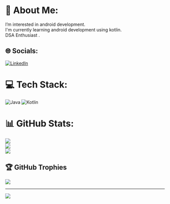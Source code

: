 # 💫 About Me:
I’m interested in android development.<br>I'm currently learning android development using kotlin.<br>DSA Enthusiast .


## 🌐 Socials:
[![LinkedIn](https://img.shields.io/badge/LinkedIn-%230077B5.svg?logo=linkedin&logoColor=white)](https://linkedin.com/in/https://www.linkedin.com/in/yash-chotaliya-0228b922b/) 

# 💻 Tech Stack:
![Java](https://img.shields.io/badge/java-%23ED8B00.svg?style=flat&logo=java&logoColor=white) ![Kotlin](https://img.shields.io/badge/kotlin-%230095D5.svg?style=flat&logo=kotlin&logoColor=white)
# 📊 GitHub Stats:
![](https://github-readme-stats.vercel.app/api?username=Yash-chotaliya&theme=radical&hide_border=false&include_all_commits=false&count_private=false)<br/>
![](https://github-readme-streak-stats.herokuapp.com/?user=Yash-chotaliya&theme=radical&hide_border=false)<br/>
![](https://github-readme-stats.vercel.app/api/top-langs/?username=Yash-chotaliya&theme=radical&hide_border=false&include_all_commits=false&count_private=false&layout=compact)

## 🏆 GitHub Trophies
![](https://github-profile-trophy.vercel.app/?username=Yash-chotaliya&theme=radical&no-frame=false&no-bg=true&margin-w=4)

---
[![](https://visitcount.itsvg.in/api?id=Yash-chotaliya&icon=1&color=0)](https://visitcount.itsvg.in)

<!-- Proudly created with GPRM ( https://gprm.itsvg.in ) -->
